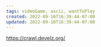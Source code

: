 ```yaml
---
tags: videoGame, ascii, wantToPlay
created: 2022-09-16T16:39:44-07:00
updated: 2022-09-16T16:39:44-07:00
---
```


https://crawl.develz.org/